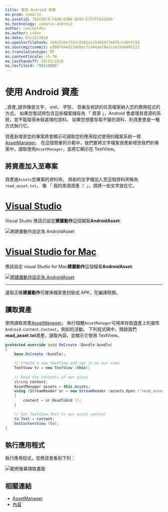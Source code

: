 ```yaml
---
title: 使用 Android 資產
ms.prod: xamarin
ms.assetid: 70ECDDC9-FA40-03B4-BF04-E7CFFFE4260D
ms.technology: xamarin-android
author: conceptdev
ms.author: crdun
ms.date: 03/13/2018
ms.openlocfilehash: 1e9a71de7725c8382e133d85977407bcc859fc58
ms.sourcegitcommit: e268fd44422d0bbc7c944a678e2cc633a0493122
ms.translationtype: MT
ms.contentlocale: zh-TW
ms.lasthandoff: 10/25/2018
ms.locfileid: "50114856"
---
```

# <a name="using-android-assets"></a>使用 Android 資產

_資產_提供像是文字、 xml、 字型、 音樂及視訊的任意檔案納入您的應用程式的方式。 如果您嘗試將包含這些檔案儲存為 「 資源 」，Android 會處理其資源的系統，並不能取得未經處理的資料。 如果您想要存取不變的資料，則資產會是一種方式執行它。

資產新增至您的專案將會顯示可讀取您的應用程式使用的檔案系統一樣[AssetManager](https://developer.xamarin.com/api/type/Android.Content.Res.AssetManager/)。
在這個簡單的示範中，我們要將文字檔案資產新增至我們的專案中，讀取使用`AssetManager`，並將它顯示在 TextView。


## <a name="add-asset-to-project"></a>將資產加入至專案

資產進`Assets`您專案的資料夾。 將新的文字檔加入至這個資料夾稱為`read_asset.txt`。 像 「 我的來源資產 ！ 」，請將一些文字放在它。

# <a name="visual-studiotabwindows"></a>[Visual Studio](#tab/windows)

Visual Studio 應該已設定**建置動作**這個檔案**AndroidAsset**:

![將建置動作設定為 AndroidAsset](android-assets-images/asset-properties-vs.png) 

# <a name="visual-studio-for-mactabmacos"></a>[Visual Studio for Mac](#tab/macos)

應該設定 visual Studio for Mac**建置動作**這個檔案**AndroidAsset**:

[![將建置動作設定為 AndroidAsset](android-assets-images/asset-properties-xs-sml.png)](android-assets-images/asset-properties-xs.png#lightbox)

-----

選取正確**建置動作**可確保檔案會封裝成 APK，在編譯時期。


## <a name="reading-assets"></a>讀取資產

使用讀取資產[AssetManager](https://developer.xamarin.com/api/type/Android.Content.Res.AssetManager/)。 執行個體`AssetManager`可用來存取[資產](https://developer.xamarin.com/api/property/Android.Content.Context.Assets/)上的屬性`Android.Content.Context`，例如的活動。
下列程式碼中，開啟我們**read_asset.txt**資產，讀取內容，並顯示它使用 TextView。

```csharp
protected override void OnCreate (Bundle bundle)
{
    base.OnCreate (bundle);

    // Create a new TextView and set it as our view
    TextView tv = new TextView (this);
    
    // Read the contents of our asset
    string content;
    AssetManager assets = this.Assets;
    using (StreamReader sr = new StreamReader (assets.Open ("read_asset.txt")))
    {
        content = sr.ReadToEnd ();
    }

    // Set TextView.Text to our asset content
    tv.Text = content;
    SetContentView (tv);
}
```


## <a name="running-the-application"></a>執行應用程式

執行應用程式，您應該會看到下列：

![範例螢幕擷取畫面](android-assets-images/screenshot.png)


## <a name="related-links"></a>相關連結

- [AssetManager](https://developer.xamarin.com/api/type/Android.Content.Res.AssetManager/)
- [內容](https://developer.xamarin.com/api/type/Android.Content.Context/)
